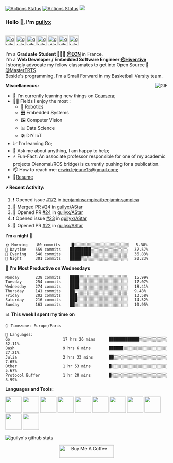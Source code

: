 [![Actions Status](https://github.com/guilyx/guilyx/workflows/wakatime-stats/badge.svg)](https://github.com/guilyx/guilyx/actions)
[![Actions Status](https://github.com/guilyx/guilyx/workflows/update-gh-activity/badge.svg)](https://github.com/guilyx/guilyx/actions)
![](https://visitor-badge.glitch.me/badge?page_id=guilyx.guilyx)

### Hello 👋, I'm [guilyx](https://guilyx.github.io) 

<br/>
<a href="https://twitter.com/spida_rwin">
  <img align="left" alt="guilyx | Twitter" width="30px" src="https://image.flaticon.com/icons/svg/2111/2111703.svg" />
</a>
<a href="https://www.linkedin.com/in/erwinlejeune-lkn">
  <img align="left" alt="guilyx's LinkdeIN" width="30px" src="https://image.flaticon.com/icons/svg/2111/2111465.svg" />
</a>
<a href="https://www.facebook.com/erwin.lejeune">
  <img align="left" alt="guilyx's Facebook" width="30px" src="https://image.flaticon.com/icons/svg/2111/2111342.svg" />
</a>
<a href="https://www.instagram.com/spid_erwin">
  <img align="left" alt="guilyx's Instagram" width="30px" src="https://image.flaticon.com/icons/svg/2111/2111421.svg" />
</a>
<a href="https://open.spotify.com/user/11147618695?si=zZFn6uAGRLyoU02lsG50GA">
  <img align="left" alt="guilyx's Spotify" width="30px" src="https://image.flaticon.com/icons/svg/2111/2111627.svg" />
</a>
<a href="https://www.codewars.com/users/Guilyx">
  <img align="left" alt="guilyx's Codewars" width="30px" src="https://image.flaticon.com/icons/svg/993/993515.svg" />
</a>
<a href="https://www.codingame.com/profile/452b06c872f9773a58e7abff97b738a98661992">
  <img align="left" alt="guilyx's Codingames" width="30px" src="https://image.flaticon.com/icons/svg/2010/2010522.svg" />
</a> <br /> <br />

I'm a **Graduate Student 👨🏽‍💼 [@ECN](https://www.ec-nantes.fr)** in France. <br />
I'm a **Web Developer / Embedded Software Engineer [@Hiventive](https://www.hiventive.com)**  <br />
I strongly advocate my fellow classmates to get into Open Source 📢 [@MasterERTS](https://github.com/MasterERTS).  <br />
Beside's programming, I'm a Small Forward in my Basketball Varsity team. <br />

  <img align="right" alt="GIF" src="https://media1.tenor.com/images/1c6140897565e34a4e98f618e220dc0d/tenor.gif?itemid=9358372" />
  
**Miscellaneous:**

- 📖 I’m currently learning new things on [Coursera](https://www.coursera.org);
- 🤹🏽 Fields I enjoy the most :
  - 🤖 Robotics 
  - 🎛 Embedded Systems
  - 🖼 Computer Vision
  - 📊 Data Science
  - 🛠 DIY IoT
- 📈 I’m learning Go;
- 💬 Ask me about anything, I am happy to help;
- ⚡️ Fun-Fact: An associate professor responsible for one of my academic projects (Xenomai/ROS bridge) is currently pushing for a publication.
- 📫 How to reach me: <erwin.lejeune15@gmail.com>;
- 📝[Resume](https://github.com/guilyx/guilyx/files/4924811/erwinlejeune_internships.pdf)

**:zap: Recent Activity:**

<!--START_SECTION:activity-->
1. ❗️ Opened issue [#172](https://github.com//benjaminsampica/benjaminsampica/issues/172) in [benjaminsampica/benjaminsampica](https://github.com//benjaminsampica/benjaminsampica)
2. 🎉 Merged PR [#24](https://github.com//guilyx/AStar/pull/24) in [guilyx/AStar](https://github.com//guilyx/AStar)
3. 💪 Opened PR [#24](https://github.com//guilyx/AStar/pull/24) in [guilyx/AStar](https://github.com//guilyx/AStar)
4. ❗️ Opened issue [#23](https://github.com//guilyx/AStar/issues/23) in [guilyx/AStar](https://github.com//guilyx/AStar)
5. 💪 Opened PR [#22](https://github.com//guilyx/AStar/pull/22) in [guilyx/AStar](https://github.com//guilyx/AStar)
<!--END_SECTION:activity-->

<!--START_SECTION:waka-->
**I'm a night 🦉** 

```text
🌞 Morning    80 commits     █░░░░░░░░░░░░░░░░░░░░░░░░   5.38% 
🌆 Daytime    559 commits    █████████░░░░░░░░░░░░░░░░   37.57% 
🌃 Evening    548 commits    █████████░░░░░░░░░░░░░░░░   36.83% 
🌙 Night      301 commits    █████░░░░░░░░░░░░░░░░░░░░   20.23%

```
📅 **I'm Most Productive on Wednesdays** 

```text
Monday       238 commits    ████░░░░░░░░░░░░░░░░░░░░░   15.99% 
Tuesday      254 commits    ████░░░░░░░░░░░░░░░░░░░░░   17.07% 
Wednesday    274 commits    ████░░░░░░░░░░░░░░░░░░░░░   18.41% 
Thursday     141 commits    ██░░░░░░░░░░░░░░░░░░░░░░░   9.48% 
Friday       202 commits    ███░░░░░░░░░░░░░░░░░░░░░░   13.58% 
Saturday     216 commits    ███░░░░░░░░░░░░░░░░░░░░░░   14.52% 
Sunday       163 commits    ██░░░░░░░░░░░░░░░░░░░░░░░   10.95%

```


📊 **This week I spent my time on** 

```text
⌚︎ Timezone: Europe/Paris

💬 Languages: 
Go                       17 hrs 26 mins      █████████████░░░░░░░░░░░░   52.11% 
Bash                     9 hrs 6 mins        ██████░░░░░░░░░░░░░░░░░░░   27.21% 
Julia                    2 hrs 33 mins       ██░░░░░░░░░░░░░░░░░░░░░░░   7.65% 
Other                    1 hr 53 mins        █░░░░░░░░░░░░░░░░░░░░░░░░   5.67% 
Protocol Buffer          1 hr 20 mins        █░░░░░░░░░░░░░░░░░░░░░░░░   3.99%

```


<!--END_SECTION:waka-->

**Languages and Tools:**  

<code><img height="50" src="https://image.flaticon.com/icons/svg/2861/2861557.svg"></code>
<code><img height="50" src="https://image.flaticon.com/icons/svg/3190/3190604.svg"></code>
<code><img height="50" src="https://image.flaticon.com/icons/svg/2942/2942156.svg"></code>
<code><img height="50" src="https://img.icons8.com/color/48/000000/golang.png"></code>
<code><img height="50" src="https://image.flaticon.com/icons/svg/1628/1628182.svg"></code>
<code><img height="50" src="https://image.flaticon.com/icons/png/512/2085/2085061.png"></code>
<code><img height="50" src="https://image.flaticon.com/icons/svg/2535/2535543.svg"></code>
<code><img height="50" src="https://cdn.icon-icons.com/icons2/1508/PNG/512/matlab_104289.png"></code>
<code><img height="50" src="https://image.flaticon.com/icons/svg/2721/2721297.svg"></code>
<code><img height="50" src="https://image.flaticon.com/icons/svg/752/752605.svg"></code>
<code><img height="50" src="https://image.flaticon.com/icons/svg/1680/1680899.svg"></code>



![guilyx's github stats](https://github-readme-stats.vercel.app/api?username=guilyx&show_icons=true&hide_border=true)

<p align="center">
<a href="https://www.buymeacoffee.com/dq01aOE" target="_blank"><img src="https://cdn.buymeacoffee.com/buttons/default-red.png" alt="Buy Me A Coffee" height="40" width="170" ></a>
</p>
